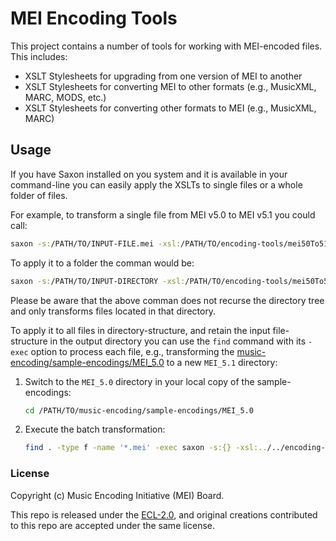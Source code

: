 # MEI Encoding Tools

This project contains a number of tools for working with MEI-encoded files. This includes:

- XSLT Stylesheets for upgrading from one version of MEI to another
- XSLT Stylesheets for converting MEI to other formats (e.g., MusicXML, MARC, MODS, etc.)
- XSLT Stylesheets for converting other formats to MEI (e.g., MusicXML, MARC)

## Usage

If you have Saxon installed on you system and it is available in your command-line you can easily apply the XSLTs to single files or a whole folder of files.

For example, to transform a single file from MEI v5.0 to MEI v5.1 you could call:

```bash
saxon -s:/PATH/TO/INPUT-FILE.mei -xsl:/PATH/TO/encoding-tools/mei50To51/mei50To51.xsl -o:/PATH/TO/OUTPUT-FILE.mei
```

To apply it to a folder the comman would be:

```bash
saxon -s:/PATH/TO/INPUT-DIRECTORY -xsl:/PATH/TO/encoding-tools/mei50To51/mei50To51.xsl -o:/PATH/TO/OUTPUT-DIRECTORY
```

Please be aware that the above comman does not recurse the directory tree and only transforms files located in that directory.

To apply it to all files in directory-structure, and retain the input file-structure in the output directory you can use the `find` command with its `-exec` option to process each file, e.g., transforming the [music-encoding/sample-encodings/MEI_5.0](https://github.com/music-encoding/sample-encodings/tree/main/MEI_5.0) to a new `MEI_5.1` directory:

1. Switch to the `MEI_5.0` directory in your local copy of the sample-encodings:

   ```bash
   cd /PATH/TO/music-encoding/sample-encodings/MEI_5.0
   ```

2. Execute the batch transformation:

   ```bash
   find . -type f -name '*.mei' -exec saxon -s:{} -xsl:../../encoding-tools/mei50To51/mei50To51.xsl -o:../MEI_5.1/{} \;
   ```

### License

Copyright (c) Music Encoding Initiative (MEI) Board.

This repo is released under the [ECL-2.0](LICENSE), and original creations contributed to this repo are accepted under the same license.
